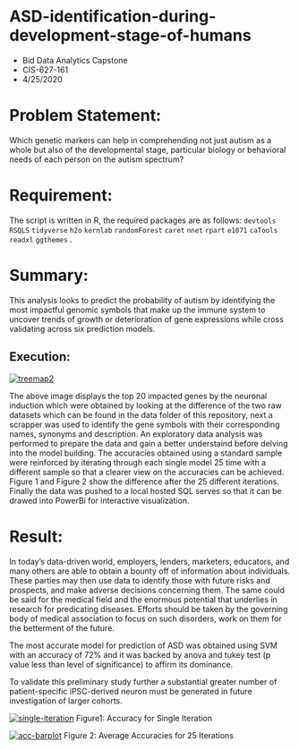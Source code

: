 # ASD-identification-during-development-stage-of-humans
- Bid Data Analytics Capstone 
- CIS-627-161
- 4/25/2020

# Problem Statement: 

Which genetic markers can help in comprehending not just autism as a whole but also of the developmental stage, particular biology or behavioral needs of each person on the autism spectrum?

# Requirement:
The script is written in R, the required packages are as follows: `devtools` `RSQLS` `tidyverse` `h2o` `kernlab` `randomForest` `caret` `nnet` `rpart` `e1071` `caTools` `readxl` `ggthemes` .

# Summary: 
This analysis looks to predict the probability of autism by identifying the most impactful genomic symbols that make up the immune system to uncover trends of growth or deterioration of gene expressions while cross validating across six prediction models.

## Execution:
<a href="https://ibb.co/4JTgpK6"><img src="https://i.ibb.co/mSqF4bL/treemap2.png" alt="treemap2" border="0"></a>

The above image displays the top 20 impacted genes by the neuronal induction which were obtained by looking at the difference of the two raw datasets which can be found in the data folder of this repository, next a scrapper was used to identify the gene symbols with their corresponding names, synonyms and description. An exploratory data analysis was performed to prepare the data and gain a better understaind before delving into the model building. The accuracies obtained using a standard sample were reinforced by iterating through each single model 25 time with a different sample so that a clearer view on the accuracies can be achieved. Figure 1 and Figure 2 show the difference after the 25 different iterations. Finally the data was pushed to a local hosted SQL serves so that it can be drawed into PowerBi for interactive visualization.

# Result:
In today’s data-driven world, employers, lenders, marketers, educators, and many others are able to obtain a bounty off of information about individuals. These parties may then use data to identify those with future risks and prospects, and make adverse decisions concerning them. The same could be said for the medical field and the enormous potential that underlies in research for predicating diseases. Efforts should be taken by the governing body of medical association to focus on such disorders, work on them for the betterment of the future.
	
The most accurate model for prediction of ASD was obtained using SVM with an accuracy of 72% and it was backed by anova and tukey test (p value less than level of significance) to affirm its dominance.

To validate this preliminary study further a substantial greater number of patient-specific iPSC-derived neuron must be generated in future investigation of larger cohorts.



<a href="https://ibb.co/wQzy5gD"><img src="https://i.ibb.co/s1Vj8RL/single-iteration.png" alt="single-iteration" border="0"></a>
Figure1: Accuracy for Single Iteration

<a href="https://ibb.co/K6xSWrS"><img src="https://i.ibb.co/D4fTQRT/acc-barplot.png" alt="acc-barplot" border="0"></a>
Figure 2: Average Accuracies for 25 Iterations

